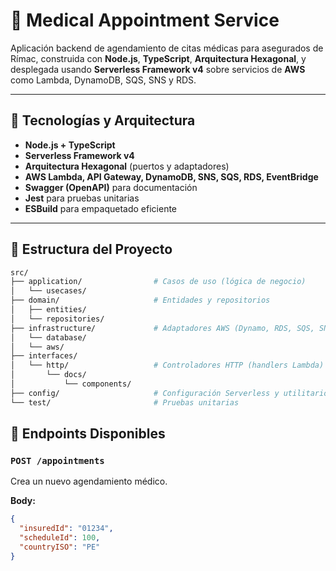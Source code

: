 # 🏥 Medical Appointment Service

Aplicación backend de agendamiento de citas médicas para asegurados de Rímac, construida con **Node.js**, **TypeScript**, **Arquitectura Hexagonal**, y desplegada usando **Serverless Framework v4** sobre servicios de **AWS** como Lambda, DynamoDB, SQS, SNS y RDS.

---

## 🚀 Tecnologías y Arquitectura

- **Node.js + TypeScript**
- **Serverless Framework v4**
- **Arquitectura Hexagonal** (puertos y adaptadores)
- **AWS Lambda, API Gateway, DynamoDB, SNS, SQS, RDS, EventBridge**
- **Swagger (OpenAPI)** para documentación
- **Jest** para pruebas unitarias
- **ESBuild** para empaquetado eficiente

---

## 🧱 Estructura del Proyecto

```bash
src/
├── application/                # Casos de uso (lógica de negocio)
│   └── usecases/
├── domain/                     # Entidades y repositorios 
│   ├── entities/
│   └── repositories/
├── infrastructure/             # Adaptadores AWS (Dynamo, RDS, SQS, SNS)
│   └── database/ 
│   └── aws/
├── interfaces/
│   └── http/                   # Controladores HTTP (handlers Lambda)
│       └── docs/
│           └── components/
├── config/                     # Configuración Serverless y utilitarios
└── test/                       # Pruebas unitarias
```

## 🔌 Endpoints Disponibles

### `POST /appointments`
Crea un nuevo agendamiento médico.

**Body:**
```json
{
  "insuredId": "01234",
  "scheduleId": 100,
  "countryISO": "PE"
}

